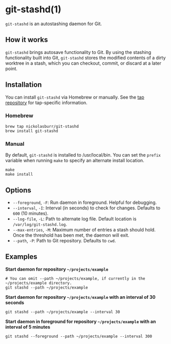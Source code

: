 # git-stashd(1)

`git-stashd` is an autostashing daemon for Git.

## How it works

`git-stashd` brings autosave functionality to Git. By using the stashing functionality built into Git, `git-stashd` stores the modified contents of a dirty worktree in a stash, which you can checkout, commit, or discard at a later point.

## Installation

You can install `git-stashd` via Homebrew or manually. See the [tap repository](https://github.com/nickolasburr/homebrew-git-stashd) for tap-specific information.

### Homebrew

```shell
brew tap nickolasburr/git-stashd
brew install git-stashd
```

### Manual

By default, `git-stashd` is installed to /usr/local/bin. You can set the `prefix` variable when running `make` to specify an alternate install location.

```shell
make
make install
```

## Options

+ `--foreground`, `-F`: Run daemon in foreground. Helpful for debugging.
+ `--interval`, `-I`: Interval (in seconds) to check for changes. Defaults to `600` (10 minutes).
+ `--log-file`, `-L`: Path to alternate log file. Default location is `/var/log/git-stashd.log`.
+ `--max-entries`, `-M`: Maximum number of entries a stash should hold. Once the threshold has been met, the daemon will exit.
+ `--path`, `-P`: Path to Git repository. Defaults to `cwd`.

## Examples

**Start daemon for repository `~/projects/example`**

```shell
# You can omit --path ~/projects/example, if currently in the ~/projects/example directory.
git stashd --path ~/projects/example
```

**Start daemon for repository `~/projects/example` with an interval of 30 seconds**

```shell
git stashd --path ~/projects/example --interval 30
```

**Start daemon in foreground for repository `~/projects/example` with an interval of 5 minutes**

```shell
git stashd --foreground --path ~/projects/example --interval 300
```
